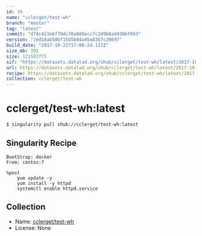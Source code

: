 ```yaml
---
id: 39
name: "cclerget/test-wh"
branch: "master"
tag: "latest"
commit: "d74c423e6f70dc70a0d9ecc7c2d9b8ad438bf093"
version: "ced18ab50bf15b5b04a45a83b7c20697"
build_date: "2017-10-22T17:06:24.117Z"
size_mb: 391
size: 121503775
sif: "https://datasets.datalad.org/shub/cclerget/test-wh/latest/2017-10-22-d74c423e-ced18ab5/ced18ab50bf15b5b04a45a83b7c20697.simg"
url: https://datasets.datalad.org/shub/cclerget/test-wh/latest/2017-10-22-d74c423e-ced18ab5/
recipe: https://datasets.datalad.org/shub/cclerget/test-wh/latest/2017-10-22-d74c423e-ced18ab5/Singularity
collection: cclerget/test-wh
---
```


# cclerget/test-wh:latest

```bash
$ singularity pull shub://cclerget/test-wh:latest
```

## Singularity Recipe

```singularity
BootStrap: docker
From: centos:7

%post
    yum update -y
    yum install -y httpd
    systemctl enable httpd.service
```

## Collection

 - Name: [cclerget/test-wh](https://github.com/cclerget/test-wh)
 - License: None

